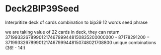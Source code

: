 # Deck2BIP39Seed
Interpritize deck of cards combination to bip39 12 words seed phrase

we are taking value of 22 cards in deck, they can return 371993326789901217467999448150835200000000 - 87178291200 = 371993326789901217467999448150748021708800 unique combinations (36! - 14!)
